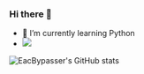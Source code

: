 ### Hi there 👋

- 🌱 I’m currently learning Python
- ![](https://dcbadge.vercel.app/api/shield/655515701880291358)


![EacBypasser's GitHub stats](https://github-readme-stats.vercel.app/api?username=EacBypasser&show_icons=true&theme=transparent)
